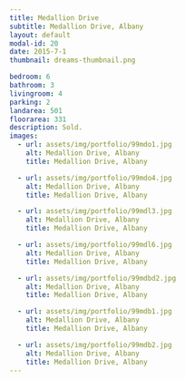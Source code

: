 ```yaml
---
title: Medallion Drive
subtitle: Medallion Drive, Albany
layout: default
modal-id: 20
date: 2015-7-1
thumbnail: dreams-thumbnail.png

bedroom: 6
bathroom: 3
livingroom: 4
parking: 2
landarea: 501
floorarea: 331
description: Sold.
images:
  - url: assets/img/portfolio/99mdo1.jpg
    alt: Medallion Drive, Albany
    title: Medallion Drive, Albany

  - url: assets/img/portfolio/99mdo4.jpg
    alt: Medallion Drive, Albany
    title: Medallion Drive, Albany

  - url: assets/img/portfolio/99mdl3.jpg
    alt: Medallion Drive, Albany
    title: Medallion Drive, Albany

  - url: assets/img/portfolio/99mdl6.jpg
    alt: Medallion Drive, Albany
    title: Medallion Drive, Albany

  - url: assets/img/portfolio/99mdbd2.jpg
    alt: Medallion Drive, Albany
    title: Medallion Drive, Albany

  - url: assets/img/portfolio/99mdb1.jpg
    alt: Medallion Drive, Albany
    title: Medallion Drive, Albany

  - url: assets/img/portfolio/99mdb2.jpg
    alt: Medallion Drive, Albany
    title: Medallion Drive, Albany
---
```

